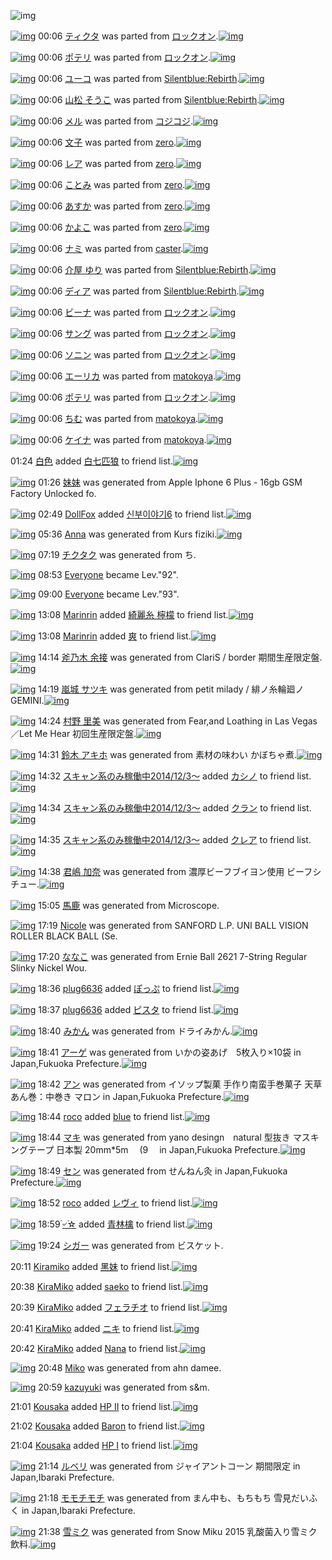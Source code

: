 ![img](http://gdrive-cdn.herokuapp.com/get/0B-nxIpt4DE2TdGhPalFPcFpSY0E/512px-barcode.png)

[![img](http://www.deviantsart.com/2l3fqom.png)](http://www.barcodekanojo.com/kanojo/2569059/%E3%83%86%E3%82%A3%E3%82%AF%E3%82%BF) 00:06 [ティクタ](http://www.barcodekanojo.com/kanojo/2569059/%E3%83%86%E3%82%A3%E3%82%AF%E3%82%BF) was parted from [ロックオン](http://www.barcodekanojo.com/kanojo/2569059/%E3%83%86%E3%82%A3%E3%82%AF%E3%82%BF).[![img](http://www.deviantsart.com/2musf1g.jpeg)](http://www.barcodekanojo.com/user/241643/%E3%83%AD%E3%83%83%E3%82%AF%E3%82%AA%E3%83%B3) 

[![img](http://www.deviantsart.com/3h27sc3.png)](http://www.barcodekanojo.com/kanojo/2646540/%E3%83%9D%E3%83%86%E3%83%AA) 00:06 [ポテリ](http://www.barcodekanojo.com/kanojo/2646540/%E3%83%9D%E3%83%86%E3%83%AA) was parted from [ロックオン](http://www.barcodekanojo.com/kanojo/2646540/%E3%83%9D%E3%83%86%E3%83%AA).[![img](http://www.deviantsart.com/2musf1g.jpeg)](http://www.barcodekanojo.com/user/241643/%E3%83%AD%E3%83%83%E3%82%AF%E3%82%AA%E3%83%B3) 

[![img](http://www.deviantsart.com/36qt20.png)](http://www.barcodekanojo.com/kanojo/2656355/%E3%83%A6%E3%83%BC%E3%82%B3) 00:06 [ユーコ](http://www.barcodekanojo.com/kanojo/2656355/%E3%83%A6%E3%83%BC%E3%82%B3) was parted from [Silentblue:Rebirth](http://www.barcodekanojo.com/kanojo/2656355/%E3%83%A6%E3%83%BC%E3%82%B3).[![img](http://www.deviantsart.com/15ngf32.jpeg)](http://www.barcodekanojo.com/user/235162/Silentblue%3ARebirth) 

[![img](http://www.deviantsart.com/2i2dpde.png)](http://www.barcodekanojo.com/kanojo/3100512/%E5%B1%B1%E6%9D%BE%20%E3%81%9D%E3%81%86%E3%81%93) 00:06 [山松 そうこ](http://www.barcodekanojo.com/kanojo/3100512/%E5%B1%B1%E6%9D%BE%20%E3%81%9D%E3%81%86%E3%81%93) was parted from [Silentblue:Rebirth](http://www.barcodekanojo.com/kanojo/3100512/%E5%B1%B1%E6%9D%BE%20%E3%81%9D%E3%81%86%E3%81%93).[![img](http://www.deviantsart.com/15ngf32.jpeg)](http://www.barcodekanojo.com/user/235162/Silentblue%3ARebirth) 

[![img](http://www.deviantsart.com/fo89na.png)](http://www.barcodekanojo.com/kanojo/2710433/%E3%83%A1%E3%83%AB) 00:06 [メル](http://www.barcodekanojo.com/kanojo/2710433/%E3%83%A1%E3%83%AB) was parted from [コジコジ](http://www.barcodekanojo.com/kanojo/2710433/%E3%83%A1%E3%83%AB).[![img](http://www.deviantsart.com/2dkh5sf.jpeg)](http://www.barcodekanojo.com/user/201286/%E3%82%B3%E3%82%B8%E3%82%B3%E3%82%B8) 

[![img](http://www.deviantsart.com/33ros20.png)](http://www.barcodekanojo.com/kanojo/2517698/%E6%96%87%E5%AD%90) 00:06 [文子](http://www.barcodekanojo.com/kanojo/2517698/%E6%96%87%E5%AD%90) was parted from [zero](http://www.barcodekanojo.com/kanojo/2517698/%E6%96%87%E5%AD%90).[![img](http://www.deviantsart.com/2csu0d.jpeg)](http://www.barcodekanojo.com/user/209011/zero) 

[![img](http://www.deviantsart.com/2vmedl8.png)](http://www.barcodekanojo.com/kanojo/2555961/%E3%83%AC%E3%82%A2) 00:06 [レア](http://www.barcodekanojo.com/kanojo/2555961/%E3%83%AC%E3%82%A2) was parted from [zero](http://www.barcodekanojo.com/kanojo/2555961/%E3%83%AC%E3%82%A2).[![img](http://www.deviantsart.com/2csu0d.jpeg)](http://www.barcodekanojo.com/user/209011/zero) 

[![img](http://www.deviantsart.com/20aticb.png)](http://www.barcodekanojo.com/kanojo/2874203/%E3%81%93%E3%81%A8%E3%81%BF) 00:06 [ことみ](http://www.barcodekanojo.com/kanojo/2874203/%E3%81%93%E3%81%A8%E3%81%BF) was parted from [zero](http://www.barcodekanojo.com/kanojo/2874203/%E3%81%93%E3%81%A8%E3%81%BF).[![img](http://www.deviantsart.com/2csu0d.jpeg)](http://www.barcodekanojo.com/user/209011/zero) 

[![img](http://www.deviantsart.com/1g8s69a.png)](http://www.barcodekanojo.com/kanojo/2666014/%E3%81%82%E3%81%99%E3%81%8B) 00:06 [あすか](http://www.barcodekanojo.com/kanojo/2666014/%E3%81%82%E3%81%99%E3%81%8B) was parted from [zero](http://www.barcodekanojo.com/kanojo/2666014/%E3%81%82%E3%81%99%E3%81%8B).[![img](http://www.deviantsart.com/2csu0d.jpeg)](http://www.barcodekanojo.com/user/209011/zero) 

[![img](http://www.deviantsart.com/2424bgc.png)](http://www.barcodekanojo.com/kanojo/1478482/%E3%81%8B%E3%82%88%E3%81%93) 00:06 [かよこ](http://www.barcodekanojo.com/kanojo/1478482/%E3%81%8B%E3%82%88%E3%81%93) was parted from [zero](http://www.barcodekanojo.com/kanojo/1478482/%E3%81%8B%E3%82%88%E3%81%93).[![img](http://www.deviantsart.com/2csu0d.jpeg)](http://www.barcodekanojo.com/user/209011/zero) 

[![img](http://www.deviantsart.com/1f5t8be.png)](http://www.barcodekanojo.com/kanojo/2379260/%E3%83%8A%E3%83%9F) 00:06 [ナミ](http://www.barcodekanojo.com/kanojo/2379260/%E3%83%8A%E3%83%9F) was parted from [caster](http://www.barcodekanojo.com/kanojo/2379260/%E3%83%8A%E3%83%9F).[![img](http://www.deviantsart.com/n3nut1.jpeg)](http://www.barcodekanojo.com/user/240377/caster) 

[![img](http://www.deviantsart.com/laiml6.png)](http://www.barcodekanojo.com/kanojo/3151923/%E4%BB%8B%E5%B1%8B%20%E3%82%86%E3%82%8A) 00:06 [介屋 ゆり](http://www.barcodekanojo.com/kanojo/3151923/%E4%BB%8B%E5%B1%8B%20%E3%82%86%E3%82%8A) was parted from [Silentblue:Rebirth](http://www.barcodekanojo.com/kanojo/3151923/%E4%BB%8B%E5%B1%8B%20%E3%82%86%E3%82%8A).[![img](http://www.deviantsart.com/15ngf32.jpeg)](http://www.barcodekanojo.com/user/235162/Silentblue%3ARebirth) 

[![img](http://www.deviantsart.com/194qq7f.png)](http://www.barcodekanojo.com/kanojo/1760084/%E3%83%87%E3%82%A3%E3%82%A2) 00:06 [ディア](http://www.barcodekanojo.com/kanojo/1760084/%E3%83%87%E3%82%A3%E3%82%A2) was parted from [Silentblue:Rebirth](http://www.barcodekanojo.com/kanojo/1760084/%E3%83%87%E3%82%A3%E3%82%A2).[![img](http://www.deviantsart.com/15ngf32.jpeg)](http://www.barcodekanojo.com/user/235162/Silentblue%3ARebirth) 

[![img](http://www.deviantsart.com/10cc2u8.png)](http://www.barcodekanojo.com/kanojo/2425083/%E3%83%93%E3%83%BC%E3%83%8A) 00:06 [ビーナ](http://www.barcodekanojo.com/kanojo/2425083/%E3%83%93%E3%83%BC%E3%83%8A) was parted from [ロックオン](http://www.barcodekanojo.com/kanojo/2425083/%E3%83%93%E3%83%BC%E3%83%8A).[![img](http://www.deviantsart.com/2musf1g.jpeg)](http://www.barcodekanojo.com/user/241643/%E3%83%AD%E3%83%83%E3%82%AF%E3%82%AA%E3%83%B3) 

[![img](http://www.deviantsart.com/ilafre.png)](http://www.barcodekanojo.com/kanojo/2626169/%E3%82%B5%E3%83%B3%E3%82%B0) 00:06 [サング](http://www.barcodekanojo.com/kanojo/2626169/%E3%82%B5%E3%83%B3%E3%82%B0) was parted from [ロックオン](http://www.barcodekanojo.com/kanojo/2626169/%E3%82%B5%E3%83%B3%E3%82%B0).[![img](http://www.deviantsart.com/2musf1g.jpeg)](http://www.barcodekanojo.com/user/241643/%E3%83%AD%E3%83%83%E3%82%AF%E3%82%AA%E3%83%B3) 

[![img](http://www.deviantsart.com/3j30joc.png)](http://www.barcodekanojo.com/kanojo/2594540/%E3%82%BD%E3%83%8B%E3%83%B3) 00:06 [ソニン](http://www.barcodekanojo.com/kanojo/2594540/%E3%82%BD%E3%83%8B%E3%83%B3) was parted from [ロックオン](http://www.barcodekanojo.com/kanojo/2594540/%E3%82%BD%E3%83%8B%E3%83%B3).[![img](http://www.deviantsart.com/2musf1g.jpeg)](http://www.barcodekanojo.com/user/241643/%E3%83%AD%E3%83%83%E3%82%AF%E3%82%AA%E3%83%B3) 

[![img](http://www.deviantsart.com/3fr6i00.png)](http://www.barcodekanojo.com/kanojo/3190258/%E3%82%A8%E3%83%BC%E3%83%AA%E3%82%AB) 00:06 [エーリカ](http://www.barcodekanojo.com/kanojo/3190258/%E3%82%A8%E3%83%BC%E3%83%AA%E3%82%AB) was parted from [matokoya](http://www.barcodekanojo.com/kanojo/3190258/%E3%82%A8%E3%83%BC%E3%83%AA%E3%82%AB).[![img](http://www.deviantsart.com/2qe0j45.jpeg)](http://www.barcodekanojo.com/user/24932/matokoya) 

[![img](http://www.deviantsart.com/2itt15v.png)](http://www.barcodekanojo.com/kanojo/2575184/%E3%83%9D%E3%83%86%E3%83%AA) 00:06 [ポテリ](http://www.barcodekanojo.com/kanojo/2575184/%E3%83%9D%E3%83%86%E3%83%AA) was parted from [ロックオン](http://www.barcodekanojo.com/kanojo/2575184/%E3%83%9D%E3%83%86%E3%83%AA).[![img](http://www.deviantsart.com/2musf1g.jpeg)](http://www.barcodekanojo.com/user/241643/%E3%83%AD%E3%83%83%E3%82%AF%E3%82%AA%E3%83%B3) 

[![img](http://www.deviantsart.com/2950ji5.png)](http://www.barcodekanojo.com/kanojo/2021193/%E3%81%A1%E3%82%80) 00:06 [ちむ](http://www.barcodekanojo.com/kanojo/2021193/%E3%81%A1%E3%82%80) was parted from [matokoya](http://www.barcodekanojo.com/kanojo/2021193/%E3%81%A1%E3%82%80).[![img](http://www.deviantsart.com/2qe0j45.jpeg)](http://www.barcodekanojo.com/user/24932/matokoya) 

[![img](http://www.deviantsart.com/3usi8go.png)](http://www.barcodekanojo.com/kanojo/1875596/%E3%82%B1%E3%82%A4%E3%83%8A) 00:06 [ケイナ](http://www.barcodekanojo.com/kanojo/1875596/%E3%82%B1%E3%82%A4%E3%83%8A) was parted from [matokoya](http://www.barcodekanojo.com/kanojo/1875596/%E3%82%B1%E3%82%A4%E3%83%8A).[![img](http://www.deviantsart.com/2qe0j45.jpeg)](http://www.barcodekanojo.com/user/24932/matokoya) 

01:24 [白色](http://www.barcodekanojo.com/user/499528/%E7%99%BD%E8%89%B2) added [白七匹狼](http://www.barcodekanojo.com/kanojo/2761354/%E7%99%BD%E4%B8%83%E5%8C%B9%E7%8B%BC) to friend list.[![img](http://www.deviantsart.com/1ndk1t0.png)](http://www.barcodekanojo.com/kanojo/2761354/%E7%99%BD%E4%B8%83%E5%8C%B9%E7%8B%BC) 

[![img](http://www.deviantsart.com/1hrrj9i.png)](http://www.barcodekanojo.com/kanojo/3191387/%E5%A6%B9%E5%A6%B9) 01:26 [妹妹](http://www.barcodekanojo.com/kanojo/3191387/%E5%A6%B9%E5%A6%B9) was generated from Apple Iphone 6 Plus - 16gb GSM Factory Unlocked fo.

[![img](http://www.deviantsart.com/303t8a8.jpeg)](http://www.barcodekanojo.com/user/499530/DollFox) 02:49 [DollFox](http://www.barcodekanojo.com/user/499530/DollFox) added [신부이야기6](http://www.barcodekanojo.com/kanojo/2998062/%EC%8B%A0%EB%B6%80%EC%9D%B4%EC%95%BC%EA%B8%B06) to friend list.[![img](http://www.deviantsart.com/32nas9f.png)](http://www.barcodekanojo.com/kanojo/2998062/%EC%8B%A0%EB%B6%80%EC%9D%B4%EC%95%BC%EA%B8%B06) 

[![img](http://www.deviantsart.com/2j8n1g8.png)](http://www.barcodekanojo.com/kanojo/3191388/Anna) 05:36 [Anna](http://www.barcodekanojo.com/kanojo/3191388/Anna) was generated from Kurs fiziki.[![img](http://www.deviantsart.com/6vc3n3.jpeg)](http://www.barcodekanojo.com/product_images/barcode/6015766/1420490165/Kurs%20fiziki.jpg) 

[![img](http://www.deviantsart.com/6f8tk1.png)](http://www.barcodekanojo.com/kanojo/3191389/%E3%83%81%E3%82%AF%E3%82%BF%E3%82%AF) 07:19 [チクタク](http://www.barcodekanojo.com/kanojo/3191389/%E3%83%81%E3%82%AF%E3%82%BF%E3%82%AF) was generated from ち.

[![img](http://www.deviantsart.com/3cp16cr.jpeg)](http://www.barcodekanojo.com/user/229080/Everyone) 08:53 [Everyone](http://www.barcodekanojo.com/user/229080/Everyone) became Lev."92".

[![img](http://www.deviantsart.com/3cp16cr.jpeg)](http://www.barcodekanojo.com/user/229080/Everyone) 09:00 [Everyone](http://www.barcodekanojo.com/user/229080/Everyone) became Lev."93".

[![img](http://www.deviantsart.com/19kshfs.jpeg)](http://www.barcodekanojo.com/user/303105/Marinrin) 13:08 [Marinrin](http://www.barcodekanojo.com/user/303105/Marinrin) added [綺麗糸 檸檬](http://www.barcodekanojo.com/kanojo/3128987/%E7%B6%BA%E9%BA%97%E7%B3%B8%20%E6%AA%B8%E6%AA%AC) to friend list.[![img](http://www.deviantsart.com/4cgi25.png)](http://www.barcodekanojo.com/kanojo/3128987/%E7%B6%BA%E9%BA%97%E7%B3%B8%20%E6%AA%B8%E6%AA%AC) 

[![img](http://www.deviantsart.com/19kshfs.jpeg)](http://www.barcodekanojo.com/user/303105/Marinrin) 13:08 [Marinrin](http://www.barcodekanojo.com/user/303105/Marinrin) added [爽](http://www.barcodekanojo.com/kanojo/3018108/%E7%88%BD) to friend list.[![img](http://www.deviantsart.com/33tni5u.png)](http://www.barcodekanojo.com/kanojo/3018108/%E7%88%BD) 

[![img](http://www.deviantsart.com/1alfp19.png)](http://www.barcodekanojo.com/kanojo/3191390/%E6%96%A7%E4%B9%83%E6%9C%A8%20%E4%BD%99%E6%8E%A5) 14:14 [斧乃木 余接](http://www.barcodekanojo.com/kanojo/3191390/%E6%96%A7%E4%B9%83%E6%9C%A8%20%E4%BD%99%E6%8E%A5) was generated from ClariS / border 期間生産限定盤.[![img](http://www.deviantsart.com/3dufrv9.jpeg)](http://www.barcodekanojo.com/product_images/barcode/6015770/1420521250/ClariS%20%2F%20border%20%E6%9C%9F%E9%96%93%E7%94%9F%E7%94%A3%E9%99%90%E5%AE%9A%E7%9B%A4.jpg) 

[![img](http://www.deviantsart.com/oe2hda.png)](http://www.barcodekanojo.com/kanojo/3191391/%E5%B5%90%E5%9F%8E%20%E3%82%B5%E3%83%84%E3%82%AD) 14:19 [嵐城 サツキ](http://www.barcodekanojo.com/kanojo/3191391/%E5%B5%90%E5%9F%8E%20%E3%82%B5%E3%83%84%E3%82%AD) was generated from petit milady / 緋ノ糸輪廻ノGEMINI.[![img](http://www.deviantsart.com/1r31dvi.jpeg)](http://www.barcodekanojo.com/product_images/barcode/6015771/1420521513/petit%20milady%20%2F%20%E7%B7%8B%E3%83%8E%E7%B3%B8%E8%BC%AA%E5%BB%BB%E3%83%8EGEMINI.jpg) 

[![img](http://www.deviantsart.com/3md3p4j.png)](http://www.barcodekanojo.com/kanojo/3191392/%E6%9D%91%E9%87%8E%20%E9%87%8C%E7%BE%8E) 14:24 [村野 里美](http://www.barcodekanojo.com/kanojo/3191392/%E6%9D%91%E9%87%8E%20%E9%87%8C%E7%BE%8E) was generated from Fear,and Loathing in Las Vegas／Let Me Hear 初回生産限定盤.[![img](http://www.deviantsart.com/2m7e6br.jpeg)](http://www.barcodekanojo.com/product_images/barcode/6015772/1420521804/Fear%2Cand%20Loathing%20in%20Las%20Vegas%EF%BC%8FLet%20Me%20Hear%20%E5%88%9D%E5%9B%9E%E7%94%9F%E7%94%A3%E9%99%90%E5%AE%9A%E7%9B%A4.jpg) 

[![img](http://www.deviantsart.com/3kicqm4.png)](http://www.barcodekanojo.com/kanojo/3191393/%E9%88%B4%E6%9C%A8%20%E3%82%A2%E3%82%AD%E3%83%9B) 14:31 [鈴木 アキホ](http://www.barcodekanojo.com/kanojo/3191393/%E9%88%B4%E6%9C%A8%20%E3%82%A2%E3%82%AD%E3%83%9B) was generated from 素材の味わい かぼちゃ煮.[![img](http://www.deviantsart.com/2mnn167.jpeg)](http://www.barcodekanojo.com/product_images/barcode/6015773/1420522231/%E7%B4%A0%E6%9D%90%E3%81%AE%E5%91%B3%E3%82%8F%E3%81%84%20%E3%81%8B%E3%81%BC%E3%81%A1%E3%82%83%E7%85%AE.jpg) 

[![img](http://www.deviantsart.com/99ugn1.jpeg)](http://www.barcodekanojo.com/user/6029/%E3%82%B9%E3%82%AD%E3%83%A3%E3%83%B3%E7%B3%BB%E3%81%AE%E3%81%BF%E7%A8%BC%E5%83%8D%E4%B8%AD2014%2F12%2F3%EF%BD%9E) 14:32 [スキャン系のみ稼働中2014/12/3～](http://www.barcodekanojo.com/user/6029/%E3%82%B9%E3%82%AD%E3%83%A3%E3%83%B3%E7%B3%BB%E3%81%AE%E3%81%BF%E7%A8%BC%E5%83%8D%E4%B8%AD2014%2F12%2F3%EF%BD%9E) added [カシノ](http://www.barcodekanojo.com/kanojo/369417/%E3%82%AB%E3%82%B7%E3%83%8E) to friend list.[![img](http://www.deviantsart.com/2di45ut.png)](http://www.barcodekanojo.com/kanojo/369417/%E3%82%AB%E3%82%B7%E3%83%8E) 

[![img](http://www.deviantsart.com/99ugn1.jpeg)](http://www.barcodekanojo.com/user/6029/%E3%82%B9%E3%82%AD%E3%83%A3%E3%83%B3%E7%B3%BB%E3%81%AE%E3%81%BF%E7%A8%BC%E5%83%8D%E4%B8%AD2014%2F12%2F3%EF%BD%9E) 14:34 [スキャン系のみ稼働中2014/12/3～](http://www.barcodekanojo.com/user/6029/%E3%82%B9%E3%82%AD%E3%83%A3%E3%83%B3%E7%B3%BB%E3%81%AE%E3%81%BF%E7%A8%BC%E5%83%8D%E4%B8%AD2014%2F12%2F3%EF%BD%9E) added [クラン](http://www.barcodekanojo.com/kanojo/2724274/%E3%82%AF%E3%83%A9%E3%83%B3) to friend list.[![img](http://www.deviantsart.com/3ncla3r.png)](http://www.barcodekanojo.com/kanojo/2724274/%E3%82%AF%E3%83%A9%E3%83%B3) 

[![img](http://www.deviantsart.com/99ugn1.jpeg)](http://www.barcodekanojo.com/user/6029/%E3%82%B9%E3%82%AD%E3%83%A3%E3%83%B3%E7%B3%BB%E3%81%AE%E3%81%BF%E7%A8%BC%E5%83%8D%E4%B8%AD2014%2F12%2F3%EF%BD%9E) 14:35 [スキャン系のみ稼働中2014/12/3～](http://www.barcodekanojo.com/user/6029/%E3%82%B9%E3%82%AD%E3%83%A3%E3%83%B3%E7%B3%BB%E3%81%AE%E3%81%BF%E7%A8%BC%E5%83%8D%E4%B8%AD2014%2F12%2F3%EF%BD%9E) added [クレア](http://www.barcodekanojo.com/kanojo/219855/%E3%82%AF%E3%83%AC%E3%82%A2) to friend list.[![img](http://www.deviantsart.com/2v6cbai.png)](http://www.barcodekanojo.com/kanojo/219855/%E3%82%AF%E3%83%AC%E3%82%A2) 

[![img](http://www.deviantsart.com/2i7gl61.png)](http://www.barcodekanojo.com/kanojo/3191394/%E5%90%9B%E5%B6%8B%20%E5%8A%A0%E5%A5%88) 14:38 [君嶋 加奈](http://www.barcodekanojo.com/kanojo/3191394/%E5%90%9B%E5%B6%8B%20%E5%8A%A0%E5%A5%88) was generated from 濃厚ビーフブイヨン使用 ビーフシチュー.[![img](http://www.deviantsart.com/1a6222v.jpeg)](http://www.barcodekanojo.com/product_images/barcode/6015777/1420522684/%E6%BF%83%E5%8E%9A%E3%83%93%E3%83%BC%E3%83%95%E3%83%96%E3%82%A4%E3%83%A8%E3%83%B3%E4%BD%BF%E7%94%A8%20%E3%83%93%E3%83%BC%E3%83%95%E3%82%B7%E3%83%81%E3%83%A5%E3%83%BC.jpg) 

[![img](http://www.deviantsart.com/2hch7q6.png)](http://www.barcodekanojo.com/kanojo/3191395/%E9%A6%AC%E9%B9%BF) 15:05 [馬鹿](http://www.barcodekanojo.com/kanojo/3191395/%E9%A6%AC%E9%B9%BF) was generated from Microscope.

[![img](http://www.deviantsart.com/2n5dn6v.png)](http://www.barcodekanojo.com/kanojo/3191396/Nicole) 17:19 [Nicole](http://www.barcodekanojo.com/kanojo/3191396/Nicole) was generated from SANFORD L.P. UNI BALL VISION ROLLER BLACK BALL (Se.

[![img](http://www.deviantsart.com/2cfvgfs.png)](http://www.barcodekanojo.com/kanojo/3191397/%E3%81%AA%E3%81%AA%E3%81%93) 17:20 [ななこ](http://www.barcodekanojo.com/kanojo/3191397/%E3%81%AA%E3%81%AA%E3%81%93) was generated from Ernie Ball 2621 7-String Regular Slinky Nickel Wou.

[![img](http://www.deviantsart.com/70njn0.jpeg)](http://www.barcodekanojo.com/user/324839/plug6636) 18:36 [plug6636](http://www.barcodekanojo.com/user/324839/plug6636) added [ぽっぷ](http://www.barcodekanojo.com/kanojo/459518/%E3%81%BD%E3%81%A3%E3%81%B7) to friend list.[![img](http://www.deviantsart.com/mnbri0.png)](http://www.barcodekanojo.com/kanojo/459518/%E3%81%BD%E3%81%A3%E3%81%B7) 

[![img](http://www.deviantsart.com/70njn0.jpeg)](http://www.barcodekanojo.com/user/324839/plug6636) 18:37 [plug6636](http://www.barcodekanojo.com/user/324839/plug6636) added [ピスタ](http://www.barcodekanojo.com/kanojo/1254014/%E3%83%94%E3%82%B9%E3%82%BF) to friend list.[![img](http://www.deviantsart.com/dgb94.png)](http://www.barcodekanojo.com/kanojo/1254014/%E3%83%94%E3%82%B9%E3%82%BF) 

[![img](http://www.deviantsart.com/1bn56td.png)](http://www.barcodekanojo.com/kanojo/3191398/%E3%81%BF%E3%81%8B%E3%82%93) 18:40 [みかん](http://www.barcodekanojo.com/kanojo/3191398/%E3%81%BF%E3%81%8B%E3%82%93) was generated from ドライみかん.[![img](http://www.deviantsart.com/27ue89k.jpeg)](http://www.barcodekanojo.com/product_images/barcode/6015783/1420537185/50x50x,PE3,P83,P89,PE3,P83,PA9,PE3,P82,PA4,PE3,P81,PBF,PE3,P81,P8B,PE3,P82,P93.jpg,qw=88,ah=88.pagespeed.ic.8QuUXSBvtf.jpg) 

[![img](http://www.deviantsart.com/3tjugdm.png)](http://www.barcodekanojo.com/kanojo/3191399/%E3%82%A2%E3%83%BC%E3%82%B2) 18:41 [アーゲ](http://www.barcodekanojo.com/kanojo/3191399/%E3%82%A2%E3%83%BC%E3%82%B2) was generated from いかの姿あげ　5枚入り×10袋 in Japan,Fukuoka Prefecture.[![img](http://www.deviantsart.com/2vssc2i.jpeg)](http://www.barcodekanojo.com/product_images/barcode/6015784/1420537252/50x50x,PE3,P81,P84,PE3,P81,P8B,PE3,P81,PAE,PE5,PA7,PBF,PE3,P81,P82,PE3,P81,P92,PE3,P80,P805,PE6,P9E,P9A,PE5,P85,PA5,PE3,P82,P8A,PC3,P9710,PE8,PA2,P8B.jpg,qw=88,ah=88.pagespeed.ic.N9DNUTvyT_.jpg) 

[![img](http://www.deviantsart.com/129bj5l.png)](http://www.barcodekanojo.com/kanojo/3191400/%E3%82%A2%E3%83%B3) 18:42 [アン](http://www.barcodekanojo.com/kanojo/3191400/%E3%82%A2%E3%83%B3) was generated from イソップ製菓  手作り南蛮手巻菓子 天草あん巻：中巻き  マロン in Japan,Fukuoka Prefecture.[![img](http://www.deviantsart.com/2br8d.jpeg)](http://www.barcodekanojo.com/product_images/barcode/6015785/1420537326/50x50x,PE3,P82,PA4,PE3,P82,PBD,PE3,P83,P83,PE3,P83,P97,PE8,PA3,PBD,PE8,P8F,P93,P20,P20,PE6,P89,P8B,PE4,PBD,P9C,PE3,P82,P8A,PE5,P8D,P97,PE8,P9B,PAE,PE6,P89,P8B,PE5,PB7,PBB,PE8,P8F,P93,PE5,PAD,P90,P20,PE5,PA4,PA9,PE8,P8D,P89,PE3,P81,P82,PE3,P82,P93,PE5,PB7,PBB,PEF,PBC,P9A,PE4,PB8,PAD,PE5,PB7,PBB,PE3,P81,P8D,P20,P20,PE3,P83,P9E,PE3,P83,PAD,PE3,P83,PB3.jpg,qw=88,ah=88.pagespeed.ic.QHjrPumrbz.jpg) 

[![img](http://www.deviantsart.com/1tlmfe0.jpeg)](http://www.barcodekanojo.com/user/244639/roco) 18:44 [roco](http://www.barcodekanojo.com/user/244639/roco) added [blue](http://www.barcodekanojo.com/kanojo/2705928/blue) to friend list.[![img](http://www.deviantsart.com/al5nt0.png)](http://www.barcodekanojo.com/kanojo/2705928/blue) 

[![img](http://www.deviantsart.com/3mqp6co.png)](http://www.barcodekanojo.com/kanojo/3191401/%E3%83%9E%E3%82%AD) 18:44 [マキ](http://www.barcodekanojo.com/kanojo/3191401/%E3%83%9E%E3%82%AD) was generated from yano desingn　natural 型抜き マスキングテープ 日本製 20mm*5m　 (9　 in Japan,Fukuoka Prefecture.[![img](http://www.deviantsart.com/1p39rls.jpeg)](http://www.barcodekanojo.com/product_images/barcode/6015787/1420537459/yano%20desingn%E3%80%80natural%20%E5%9E%8B%E6%8A%9C%E3%81%8D%20%E3%83%9E%E3%82%B9%E3%82%AD%E3%83%B3%E3%82%B0%E3%83%86%E3%83%BC%E3%83%97%20%E6%97%A5%E6%9C%AC%E8%A3%BD%2020mm%2A5m%E3%80%80%20%289%E3%80%80.jpg) 

[![img](http://www.deviantsart.com/3amdnr0.png)](http://www.barcodekanojo.com/kanojo/3191402/%E3%82%BB%E3%83%B3) 18:49 [セン](http://www.barcodekanojo.com/kanojo/3191402/%E3%82%BB%E3%83%B3) was generated from せんねん灸 in Japan,Fukuoka Prefecture.[![img](http://www.deviantsart.com/3fe1umd.jpeg)](http://www.barcodekanojo.com/product_images/barcode/6015788/1420537741/%E3%81%9B%E3%82%93%E3%81%AD%E3%82%93%E7%81%B8.jpg) 

[![img](http://www.deviantsart.com/1tlmfe0.jpeg)](http://www.barcodekanojo.com/user/244639/roco) 18:52 [roco](http://www.barcodekanojo.com/user/244639/roco) added [レヴィ](http://www.barcodekanojo.com/kanojo/1221282/%E3%83%AC%E3%83%B4%E3%82%A3) to friend list.[![img](http://www.deviantsart.com/1n9muu6.png)](http://www.barcodekanojo.com/kanojo/1221282/%E3%83%AC%E3%83%B4%E3%82%A3) 

[![img](http://www.deviantsart.com/2j90n25.jpeg)](http://www.barcodekanojo.com/user/498922/%DB%AC%E0%A7%BA%DB%AC%E2%98%86) 18:59 [۬৺۬☆](http://www.barcodekanojo.com/user/498922/%DB%AC%E0%A7%BA%DB%AC%E2%98%86) added [青林檎](http://www.barcodekanojo.com/kanojo/3191377/%E9%9D%92%E6%9E%97%E6%AA%8E) to friend list.[![img](http://www.deviantsart.com/2q7jk70.png)](http://www.barcodekanojo.com/kanojo/3191377/%E9%9D%92%E6%9E%97%E6%AA%8E) 

[![img](http://www.deviantsart.com/1cs8b8c.png)](http://www.barcodekanojo.com/kanojo/3191403/%E3%82%B7%E3%82%AC%E3%83%BC) 19:24 [シガー](http://www.barcodekanojo.com/kanojo/3191403/%E3%82%B7%E3%82%AC%E3%83%BC) was generated from ビスケット.

20:11 [Kiramiko](http://www.barcodekanojo.com/user/499536/Kiramiko) added [黑妹](http://www.barcodekanojo.com/kanojo/397002/%E9%BB%91%E5%A6%B9) to friend list.[![img](http://www.deviantsart.com/2sv765p.png)](http://www.barcodekanojo.com/kanojo/397002/%E9%BB%91%E5%A6%B9) 

20:38 [KiraMiko](http://www.barcodekanojo.com/user/499536/KiraMiko) added [saeko](http://www.barcodekanojo.com/kanojo/2384520/saeko) to friend list.[![img](http://www.deviantsart.com/2b5bt3k.png)](http://www.barcodekanojo.com/kanojo/2384520/saeko) 

20:39 [KiraMiko](http://www.barcodekanojo.com/user/499536/KiraMiko) added [フェラチオ](http://www.barcodekanojo.com/kanojo/2774862/%E3%83%95%E3%82%A7%E3%83%A9%E3%83%81%E3%82%AA) to friend list.[![img](http://www.deviantsart.com/kgjp23.png)](http://www.barcodekanojo.com/kanojo/2774862/%E3%83%95%E3%82%A7%E3%83%A9%E3%83%81%E3%82%AA) 

20:41 [KiraMiko](http://www.barcodekanojo.com/user/499536/KiraMiko) added [ニキ](http://www.barcodekanojo.com/kanojo/41173/%E3%83%8B%E3%82%AD) to friend list.[![img](http://www.deviantsart.com/2q12so8.png)](http://www.barcodekanojo.com/kanojo/41173/%E3%83%8B%E3%82%AD) 

20:42 [KiraMiko](http://www.barcodekanojo.com/user/499536/KiraMiko) added [Nana](http://www.barcodekanojo.com/kanojo/2924337/Nana) to friend list.[![img](http://www.deviantsart.com/1nhh4on.png)](http://www.barcodekanojo.com/kanojo/2924337/Nana) 

[![img](http://www.deviantsart.com/18vo75i.png)](http://www.barcodekanojo.com/kanojo/3191404/Miko) 20:48 [Miko](http://www.barcodekanojo.com/kanojo/3191404/Miko) was generated from ahn damee.

[![img](http://www.deviantsart.com/3qiok63.png)](http://www.barcodekanojo.com/kanojo/3191405/kazuyuki) 20:59 [kazuyuki](http://www.barcodekanojo.com/kanojo/3191405/kazuyuki) was generated from s&amp;m.

21:01 [Kousaka](http://www.barcodekanojo.com/user/499500/Kousaka) added [HP II](http://www.barcodekanojo.com/kanojo/366825/HP%20II) to friend list.[![img](http://www.deviantsart.com/35boj26.png)](http://www.barcodekanojo.com/kanojo/366825/HP%20II) 

21:02 [Kousaka](http://www.barcodekanojo.com/user/499500/Kousaka) added [Baron](http://www.barcodekanojo.com/kanojo/2724013/Baron) to friend list.[![img](http://www.deviantsart.com/1c6sn5a.png)](http://www.barcodekanojo.com/kanojo/2724013/Baron) 

21:04 [Kousaka](http://www.barcodekanojo.com/user/499500/Kousaka) added [HP I](http://www.barcodekanojo.com/kanojo/366727/HP%20I) to friend list.[![img](http://www.deviantsart.com/2nrmis3.png)](http://www.barcodekanojo.com/kanojo/366727/HP%20I) 

[![img](http://www.deviantsart.com/248bc4s.png)](http://www.barcodekanojo.com/kanojo/3191406/%E3%83%AB%E3%83%99%E3%83%AA) 21:14 [ルベリ](http://www.barcodekanojo.com/kanojo/3191406/%E3%83%AB%E3%83%99%E3%83%AA) was generated from ジャイアントコーン 期間限定 in Japan,Ibaraki Prefecture.

[![img](http://www.deviantsart.com/338dkbm.png)](http://www.barcodekanojo.com/kanojo/3191407/%E3%83%A2%E3%83%A2%E3%83%81%E3%83%A2%E3%83%81) 21:18 [モモチモチ](http://www.barcodekanojo.com/kanojo/3191407/%E3%83%A2%E3%83%A2%E3%83%81%E3%83%A2%E3%83%81) was generated from まん中も、もちもち 雪見だいふく in Japan,Ibaraki Prefecture.

[![img](http://www.deviantsart.com/2iss8jj.png)](http://www.barcodekanojo.com/kanojo/3191408/%E9%9B%AA%E3%83%9F%E3%82%AF) 21:38 [雪ミク](http://www.barcodekanojo.com/kanojo/3191408/%E9%9B%AA%E3%83%9F%E3%82%AF) was generated from Snow Miku 2015 乳酸菌入り雪ミク飲料.[![img](http://www.deviantsart.com/3oohcjb.jpeg)](http://www.barcodekanojo.com/product_images/barcode/6015804/1420547899/50x50xSnow,P20Miku,P202015,P20,PE4,PB9,PB3,PE9,P85,PB8,PE8,P8F,P8C,PE5,P85,PA5,PE3,P82,P8A,PE9,P9B,PAA,PE3,P83,P9F,PE3,P82,PAF,PE9,PA3,PB2,PE6,P96,P99.jpg,qw=88,ah=88.pagespeed.ic.ytfgLhk0F2.jpg) 

